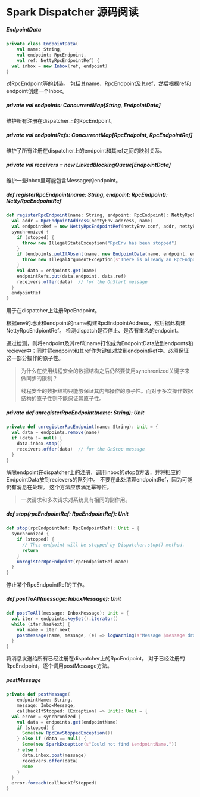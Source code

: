 # Spark Dispatcher 源码阅读

##### EndpointData

```scala
private class EndpointData(
    val name: String,
    val endpoint: RpcEndpoint,
    val ref: NettyRpcEndpointRef) {
  val inbox = new Inbox(ref, endpoint)
}
```

对RpcEndpoint等的封装。
包括其name、RpcEndpoint及其ref，然后根据ref和endpoint创建一个Inbox。

##### private val endpoints: ConcurrentMap[String, EndpointData]

维护所有注册在dispatcher上的RpcEndpoint。

##### private val endpointRefs: ConcurrentMap[RpcEndpoint, RpcEndpointRef]

维护了所有注册在dispatcher上的endpoint和其ref之间的映射关系。

##### private val receivers = new LinkedBlockingQueue[EndpointData]

维护一些inbox里可能包含Message的endpoint。

##### def registerRpcEndpoint(name: String, endpoint: RpcEndpoint): NettyRpcEndpointRef 

```scala
def registerRpcEndpoint(name: String, endpoint: RpcEndpoint): NettyRpcEndpointRef = {
  val addr = RpcEndpointAddress(nettyEnv.address, name)
  val endpointRef = new NettyRpcEndpointRef(nettyEnv.conf, addr, nettyEnv)
  synchronized {
    if (stopped) {
      throw new IllegalStateException("RpcEnv has been stopped")
    }
    if (endpoints.putIfAbsent(name, new EndpointData(name, endpoint, endpointRef)) != null) {
      throw new IllegalArgumentException(s"There is already an RpcEndpoint called $name")
    }
    val data = endpoints.get(name)
    endpointRefs.put(data.endpoint, data.ref)
    receivers.offer(data)  // for the OnStart message
  }
  endpointRef
}
```

用于在dispatcher上注册RpcEndpoint。

根据env的地址和endpoint的name构建RpcEndpointAddress，然后据此构建NettyRpcEndpiontRef。
检测dispatch是否停止、是否有重名的endpoint。

通过检测，则将endpoint及其ref和name打包成为EndpointData放到endponts和reciever中；同时将endpoint和其ref作为键值对放到endpointRef中。必须保证这一部分操作的原子性。

> 为什么在使用线程安全的数据结构之后仍然要使用synchronized关键字来做同步的限制？
>
> 线程安全的数据结构只能够保证其内部操作的原子性。而对于多次操作数据结构的原子性则不能保证其原子性。

##### private def unregisterRpcEndpoint(name: String): Unit

```scala
private def unregisterRpcEndpoint(name: String): Unit = {
  val data = endpoints.remove(name)
  if (data != null) {
    data.inbox.stop()
    receivers.offer(data)  // for the OnStop message
  }
}
```

解除endpoint在dispatcher上的注册，调用inbox的stop()方法，并将相应的EndpointData放到recievers的队列中。
不要在此处清理endpointRef，因为可能仍有消息在处理。
这个方法应该满足幂等性。

> 一次请求和多次请求对系统具有相同的副作用。

##### def stop(rpcEndpointRef: RpcEndpointRef): Unit

```scala
def stop(rpcEndpointRef: RpcEndpointRef): Unit = {
  synchronized {
    if (stopped) {
      // This endpoint will be stopped by Dispatcher.stop() method.
      return
    }
    unregisterRpcEndpoint(rpcEndpointRef.name)
  }
}
```

停止某个RpcEndpointRef的工作。

##### def postToAll(message: InboxMessage): Unit

```scala
def postToAll(message: InboxMessage): Unit = {
  val iter = endpoints.keySet().iterator()
  while (iter.hasNext) {
    val name = iter.next
    postMessage(name, message, (e) => logWarning(s"Message $message dropped. ${e.getMessage}"))
  }
}
```

将消息发送给所有已经注册在dispatcher上的RpcEndpoint。
对于已经注册的RpcEndpoint，逐个调用postMessage方法。

##### postMessage

```scala
private def postMessage(
    endpointName: String,
    message: InboxMessage,
    callbackIfStopped: (Exception) => Unit): Unit = {
  val error = synchronized {
    val data = endpoints.get(endpointName)
    if (stopped) {
      Some(new RpcEnvStoppedException())
    } else if (data == null) {
      Some(new SparkException(s"Could not find $endpointName."))
    } else {
      data.inbox.post(message)
      receivers.offer(data)
      None
    }
  }
  error.foreach(callbackIfStopped)
}
```

